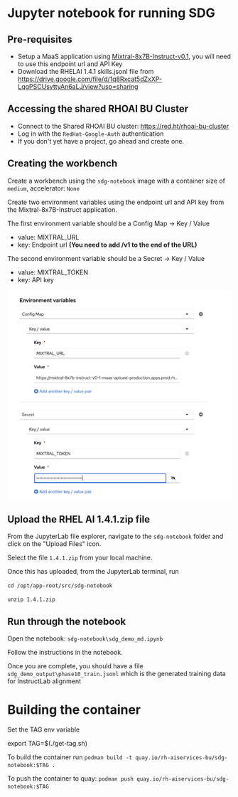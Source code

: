 # Jupyter notebook for running SDG

## Pre-requisites

* Setup a MaaS application using [Mixtral-8x7B-Instruct-v0.1](https://maas.apps.prod.rhoai.rh-aiservices-bu.com/admin/applications/new?service_id=mixtral-8x7b-instruct-v0-1), you will need to use this endpoint url and API Key
* Download the RHELAI 1.4.1 skills.jsonl file from https://drive.google.com/file/d/1q8Rxcat5dZxXP-LqgPSCUsyttyAn6aLJ/view?usp=sharing

## Accessing the shared RHOAI BU Cluster

* Connect to the Shared RHOAI BU cluster: https://red.ht/rhoai-bu-cluster
* Log in with the `RedHat-Google-Auth` authentication
* If you don't yet have a project, go ahead and create one.

## Creating the workbench

Create a workbench using the `sdg-notebook` image with a container size of `medium`, accelerator: `None`

Create two environment variables using the endpoint url and API key from the Mixtral-8x7B-Instruct application.

The first environment variable should be a Config Map -> Key / Value
* value: MIXTRAL_URL
* key: Endpoint url  <b>(You need to add /v1 to the end of the URL)</b>

The second environment variable should be a Secret -> Key / Value
* value: MIXTRAL_TOKEN
* key: API key

![image](assets/workbench-env.png)


## Upload the RHEL AI 1.4.1.zip file

From the JupyterLab file explorer, navigate to the `sdg-notebook` folder and click on the "Upload Files" icon.

Select the file `1.4.1.zip` from your local machine.

Once this has uploaded, from the JupyterLab terminal, run

`cd /opt/app-root/src/sdg-notebook`

`unzip 1.4.1.zip`

## Run through the notebook

Open the notebook: `sdg-notebook\sdg_demo_md.ipynb` 

Follow the instructions in the notebook.

Once you are complete, you should have a file `sdg_demo_output\phase10_train.jsonl` which is the generated training data for InstructLab alignment

# Building the container

Set the TAG env variable 

export TAG=$(./get-tag.sh)

To build the container run 
`podman build -t quay.io/rh-aiservices-bu/sdg-notebook:$TAG .`

To push the container to quay:
`podman push quay.io/rh-aiservices-bu/sdg-notebook:$TAG `

